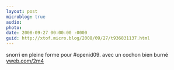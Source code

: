 ```yaml
---
layout: post
microblog: true
audio: 
photo: 
date: 2008-09-27 00:00:00 -0000
guid: http://xtof.micro.blog/2008/09/27/t936831137.html
---
```

snorri en pleine forme pour #openid09. avec un cochon bien burné  [yweb.com/2m4](http://yweb.com/2m4)
